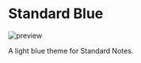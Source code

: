 # Standard Blue

![preview](https://raw.githubusercontent.com/m00t316/plugins/main/packages/com.sncommunity.standard-blue-theme/standard-blue-theme-screenshot.png)

A light blue theme for Standard Notes.
